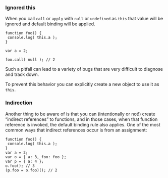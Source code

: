 
### Ignored this

When you call `call` or `apply` with `null` or `undefined` as `this` that value will be ignored and default binding will be applied.

```
function foo() {
 console.log( this.a );
}

var a = 2;

foo.call( null ); // 2
```

Such a pitfall can lead to a variety of bugs that are very difficult to diagnose and track down.

To prevent this behavior you can explicitly create a new object to use it as `this`.



### Indirection

Another thing to be aware of is that you can (intentionally or not!) create “indirect references” to functions, and in those cases, when that function reference is invoked, the default binding rule also applies. One of the most common ways that indirect references occur is from an assignment:

```
function foo() {
 console.log( this.a );
}
var a = 2;
var o = { a: 3, foo: foo };
var p = { a: 4 };
o.foo(); // 3
(p.foo = o.foo)(); // 2
```